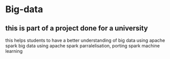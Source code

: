 # Big-data
## this is part of a project done for a university 
this helps students to have a better understanding of big data using apache spark 
big data using apache spark
parralelisation, porting 
spark machine learning 

